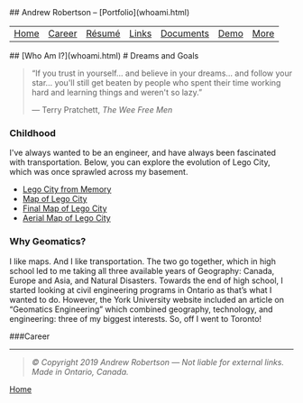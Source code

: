 <head>
	<link rel="stylesheet" href="Style.css">
	<title>Andrew Robertson – Who Am I?</title>
</head>
## Andrew Robertson – [Portfolio](whoami.html)
<table>
<tr>
	<td><a href="robeandr.github.io">Home</a> <b></b></td>
	<td><a href="robeandr.github.io/xp.html">Career</a> <b></b></td>
	<td><a href="robeandr.github.io/resume.html">Résumé</a> <b></b></td>
	<td><a href="robeandr.github.io/text.html">Links</a> <b></b></td>
	<td><a href="robeandr.github.io/download.html">Documents</a> <b></b></td>
	<td><a href="robeandr.github.io/demo/index.html">Demo</a> <b></b></td>
	<td><a href="robeandr.github.io/map.html">More</a> </td>
</tr>
</table>
## [Who Am I?](whoami.html)
# Dreams and Goals

> “If you trust in yourself… and believe in your dreams… and follow your star… you'll still get beaten by people who spent their time working hard and learning things and weren't so lazy.”
>
>
> ― Terry Pratchett, _The Wee Free Men_

### Childhood
I've always wanted to be an engineer, and have always been fascinated with transportation. Below, you can explore the evolution of Lego City, which was once sprawled across my basement. 

- [Lego City from Memory](../Downloads/LCMem.jpg)
- [Map of Lego City](../Downloads/LCMap.jpg)
- [Final Map of Lego City](../Downloads/Lego_City.jpg)
- [Aerial Map of Lego City](../Downloads/AMapLC.jpg)

### Why Geomatics?
I like maps. And I like transportation. The two go together, which in high school led to me taking all three available years of Geography: Canada, Europe and Asia, and Natural Disasters. Towards the end of high school, I started looking at civil engineering programs in Ontario as that’s what I wanted to do. However, the York University website included an article on “Geomatics Engineering” which combined geography, technology, and engineering: three of my biggest interests. So, off I went to Toronto! 

###Career

***
> _© Copyright 2019 Andrew Robertson — Not liable for external links. Made in Ontario, Canada._

[Home](../index.html)